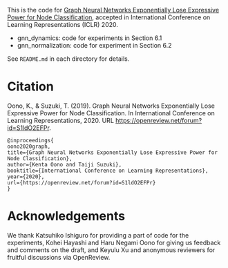 This is the code for [Graph Neural Networks Exponentially Lose Expressive Power for Node Classification](https://openreview.net/forum?id=S1ldO2EFPr), accepted in International Conference on Learning Representations (ICLR) 2020.

- gnn_dynamics: code for experiments in Section 6.1
- gnn_normalization: code for experiment in Section 6.2

See `README.md` in each directory for details.


# Citation

Oono, K., & Suzuki, T. (2019). Graph Neural Networks Exponentially Lose Expressive Power for Node Classification. In International Conference on Learning Representations, 2020. URL https://openreview.net/forum?id=S1ldO2EFPr.

```
@inproceedings{
oono2020graph,
title={Graph Neural Networks Exponentially Lose Expressive Power for Node Classification},
author={Kenta Oono and Taiji Suzuki},
booktitle={International Conference on Learning Representations},
year={2020},
url={https://openreview.net/forum?id=S1ldO2EFPr}
}
```

# Acknowledgements

We thank Katsuhiko Ishiguro for providing a part of code for the experiments, Kohei Hayashi and Haru Negami Oono for giving us feedback and comments on the draft, and Keyulu Xu and anonymous reviewers for fruitful discussions via OpenReview.
